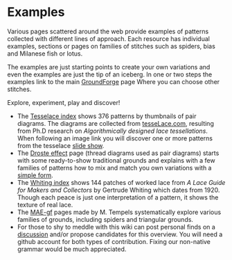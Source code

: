 Examples
========

Various pages scattered around the web provide examples of patterns
collected with different lines of approach.
Each resource has individual examples, sections or pages on families of stitches such as
spiders, bias and Milanese fish or lotus.

The examples are just starting points to create your own variations
and even the examples are just the tip of an iceberg.
In one or two steps the examples link to the main [GroundForge] page
Where you can choose other stitches.

Explore, experiment, play and discover!

* The [Tesselace index] shows 376  patterns by thumbnails of pair diagrams.
  The diagrams are collected from [tesseLace.com],
  resulting from Ph.D research on _Algorithmically designed lace tessellations_.
  When following an image link you will discover one or more patterns from the tesselace [slide show].
* The [Droste effect](Droste-effect) page (thread diagrams used as pair diagrams)
  starts with some ready-to-show traditional grounds
  and explains with a few families of patterns
  how to mix and match you own variations with a [simple form].
* The [Whiting index] shows 144 patches of worked lace from
  _A Lace Guide for Makers and Collectors_ by Gertrude Whiting which dates from 1920.
  Though each peace is just one interpretation of a pattern,
  it shows the texture of real lace.
* The [MAE-gf] pages made by M. Tempels systematically explore various families of grounds, including spiders and triangular grounds.
* For those to shy to meddle with this wiki can post personal finds on a [discussion] 
  and/or propose candidates for this overview.
  You will need a github account for both types of contribution.
  Fixing our non-native grammar would be much appreciated.


[GroundForge]: index.html
[simple form]: /GroundForge/stitches.html
[Tesselace index]: TesseLace-Index
[tesseLace.com]: https://tesselace.com
[slide show]: https://tesselace.com/tools/inkscape-extension/
[Whiting index]: Whiting-Index
[MAE-gf]: https://github.com/MAETempels/MAE-gf/wiki
[discussion]: https://github.com/d-bl/GroundForge/issues/50